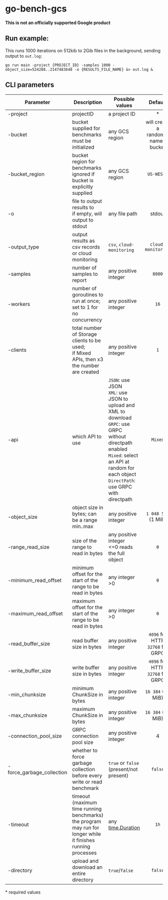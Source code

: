# go-bench-gcs
**This is not an officially supported Google product**

## Run example:
This runs 1000 iterations on 512kib to 2Gib files in the background, sending output to `out.log`:

`go run main -project {PROJECT_ID} -samples 1000 -object_size=524288..2147483648 -o {RESULTS_FILE_NAME} &> out.log &`


## CLI parameters

| Parameter | Description | Possible values | Default |
| --------- | ----------- | --------------- |:-------:|
| -project | projectID | a project ID | * |
| -bucket | bucket supplied for benchmarks <br> must be initialized | any GCS region | will create a randomly named bucket |
| -bucket_region | bucket region for benchmarks <br> ignored if bucket is explicitly supplied | any GCS region | `US-WEST1` |
| -o | file to output results to <br> if empty, will output to stdout | any file path | stdout |
| -output_type | output results as csv records or cloud monitoring | `csv`, `cloud-monitoring` | `cloud-monitoring` |
| -samples | number of samples to report | any positive integer | `8000` |
| -workers | number of goroutines to run at once; set to 1 for no concurrency | any positive integer | `16` |
| -clients | total number of Storage clients to be used; <br> if Mixed APIs, then x3 the number are created | any positive integer | `1` |
| -api | which API to use | `JSON`: use JSON <br> `XML`: use JSON to upload and XML to download <br> `GRPC`: use GRPC without directpath enabled <br> `Mixed`: select an API at random for each object <br> `DirectPath`: use GRPC with directpath | `Mixed` |
| -object_size | object size in bytes; can be a range min..max | any positive integer | `1 048 576` (1 MiB) |
| -range_read_size | size of the range to read in bytes | any positive integer <br> <=0 reads the full object | `0` |
| -minimum_read_offset | minimum offset for the start of the range to be read in bytes | any integer >0 | `0` |
| -maximum_read_offset | maximum offset for the start of the range to be read in bytes | any integer >0 | `0` |
| -read_buffer_size | read buffer size in bytes | any positive integer | `4096` for HTTP <br> `32768` for GRPC |
| -write_buffer_size | write buffer size in bytes | any positive integer | `4096` for HTTP <br> `32768` for GRPC |
| -min_chunksize | minimum ChunkSize in bytes | any positive integer | `16 384` (16 MiB) |
| -max_chunksize | maximum ChunkSize in bytes | any positive integer | `16 384` (16 MiB) |
| -connection_pool_size | GRPC connection pool size | any positive integer | 4 |
| -force_garbage_collection | whether to force garbage collection <br> before every write or read benchmark |  `true` or `false` (present/not present) | `false` |
| -timeout | timeout (maximum time running benchmarks) <br> the program may run for longer while it finishes running processes | any [time.Duration](https://pkg.go.dev/time#Duration) | `1h` |
| -directory | upload and download an entire directory | `true`/`false` | `false` |

\* required values
